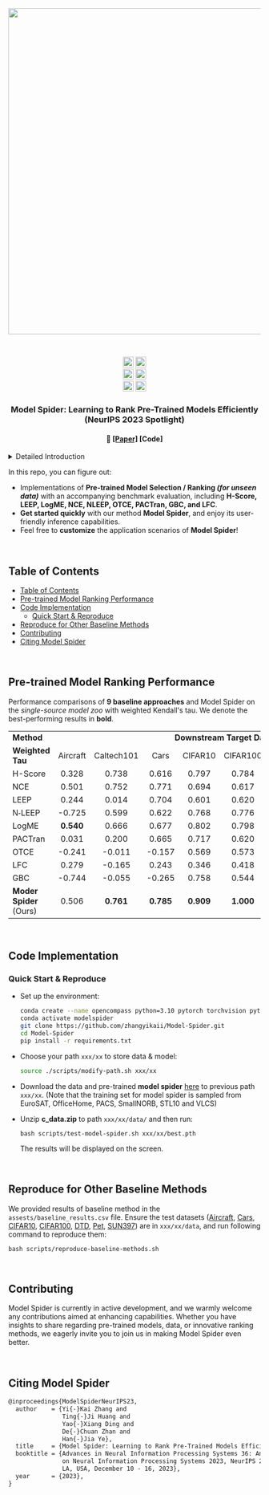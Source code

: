 <div align="center">
  <a href="http://zhijian.readthedocs.io"><img width="650px" height="auto" src="assests/Model-Spider.png"></a>
</div>


&nbsp;

<div align="center">
    <img src="https://img.shields.io/badge/License-MIT-<COLOR>.svg?style=for-the-badge" alt="Generic badge", height="21">
    <img src="https://img.shields.io/github/actions/workflow/status/zhangyikaii/Model-Spider/tests.yml?branch=main&style=for-the-badge" alt="GitHub Workflow Status (branch)", height="21">
    <br>
    <img src="https://img.shields.io/pypi/v/ModelSpider?color=blue&style=for-the-badge&logo=pypi&logoColor=white" alt="PyPI", height="21">
    <img src="https://img.shields.io/pypi/dm/ModelSpider?style=for-the-badge&color=blue" alt="PyPI - Downloads", height="21">
    <br>
    <img src="https://img.shields.io/badge/PYTORCH-1.4+-red?style=for-the-badge&logo=pytorch" alt="PyTorch - Version", height="21">
    <img src="https://img.shields.io/badge/PYTHON-3.7+-red?style=for-the-badge&logo=python&logoColor=white" alt="Python - Version", height="21">
</div>
<h3 align="center">
    <p>
        Model Spider: Learning to Rank Pre-Trained Models Efficiently (NeurIPS 2023 Spotlight)
    <p>
</h3>
<h4 align="center">
    <p>
        📑 <a href="https://arxiv.org/abs/2306.03900">[Paper]</a> [<b>Code</b>]</a>
    <p>
<!--     <p>
        <b>English</b> |
        <a href="https://github.com/zhangyikaii/Model-Spider/edit/main/README_CN.md">中文</a>
    <p> -->
</h4>

<details>
    <summary>Detailed Introduction</summary>
    <p>
    Figuring out which Pre-Trained Model (PTM) from a model zoo fits the target task is essential to take advantage of plentiful model resources. With the availability of <b>numerous heterogeneous PTMs from diverse fields</b>, efficiently selecting <b>the most suitable</b> PTM is challenging due to the time-consuming costs of carrying out forward or backward passes over all PTMs. In this paper, we propose <b>Model Spider</b>, which tokenizes both PTMs and tasks by <b>summarizing their characteristics into vectors to enable efficient PTM selection</b>.
    <br>
    By leveraging the <b>approximated performance of PTMs</b> on a separate set of training tasks, <b>Model Spider</b> learns to construct representation and measure the fitness score between <b>a model-task pair</b> via their representation. The ability to rank relevant PTMs higher than others generalizes to new tasks. With the top-ranked PTM candidates, we further learn to enrich task repr. with their PTM-specific semantics <b>to re-rank the PTMs for better selection</b>. <b>Model Spider</b> balances efficiency and selection ability, making PTM selection like a spider preying on a web.
    <br>
    <b>Model Spider</b> demonstrates promising performance across various model categories, including <b>visual models and Large Language Models (LLMs)</b>. In this repository, we have built a comprehensive and user-friendly PyTorch-based model ranking toolbox for evaluating the future generalization performance of models. It aids in selecting <b>the most suitable</b> foundation pre-trained models for achieving optimal performance in real-world tasks <b>after fine-tuning</b>. In this benchmark for selecting/ranking PTMs, we have reproduced relevant model selection methods such as H-Score, LEEP, LogME, NCE, NLEEP, OTCE, PACTran, GBC, and LFC.
    <ol>
        <li>We introduce a <em>single-source model zoo</em>, building <b>10 PTMs</b> on ImageNet across five architecture families, <em>i.e.</em>, Inception, ResNet, DenseNet, MobileNet, and MNASNet. These models can be evaluated on <b>9 downstream datasets</b> using measure like <em>weighted tau</em>, including Aircraft, Caltech101, Cars, CIFAR10, CIFAR100, DTD, Pet, and SUN397 for classification, UTKFace and dSprites for regression.</li>
        <li>We construct a <em>multi-source model zoo</em> where <b>42 heterogeneous PTMs</b> are pre-trained from multiple datasets, with 3 architectures of similar magnitude, <em>i.e.</em>, Inception-V3, ResNet-50, and DenseNet-201, pre-trained on 14 datasets, including animals, general and 3D objects, plants, scene-based, remote sensing, and multi-domain recognition. We evaluate the ability to select PTMs on Aircraft, DTD, and Pet datasets.</li>
    </ol>
    </p>
</details>

In this repo, you can figure out:

* Implementations of **Pre-trained Model Selection / Ranking *(for unseen data)*** with an accompanying benchmark evaluation, including **H-Score, LEEP, LogME, NCE, NLEEP, OTCE, PACTran, GBC, and LFC**.
* **Get started quickly** with our method **Model Spider**, and enjoy its user-friendly inference capabilities.
* Feel free to **customize** the application scenarios of **Model Spider**!
<!--
* **A pre-trained model zoo** containing **42** heterogeneous models (**3** architectures, Inception-V3, ResNet-50, and DenseNet-201 (ImageNet pretrained), fine-tuned on **14** downstream vision datasets).
-->

&nbsp;

## Table of Contents
- [Table of Contents](#table-of-contents)
- [Pre-trained Model Ranking Performance](#pre-trained-model-ranking-performance)
- [Code Implementation](#code-implementation)
  - [Quick Start \& Reproduce](#quick-start--reproduce)
- [Reproduce for Other Baseline Methods](#reproduce-for-other-baseline-methods)
- [Contributing](#contributing)
- [Citing Model Spider](#citing-model-spider)

&nbsp;

## Pre-trained Model Ranking Performance

Performance comparisons of **9 baseline approaches** and Model Spider on the *single-source model zoo* with weighted Kendall's tau. We denote the best-performing results in **bold**.

<table>
    <tr>
        <td><b>Method</b></td>
        <td colspan="10" align="center"><b>Downstream Target Dataset</b></td>
    </tr>
    <tr>
        <td><b>Weighted Tau</b></td>
        <td align="center">Aircraft</td>
        <td align="center">Caltech101</td>
        <td align="center">Cars</td>
        <td align="center">CIFAR10</td>
        <td align="center">CIFAR100</td>
        <td align="center">DTD</td>
        <td align="center">Pets</td>
        <td align="center">SUN397</td>
        <td align="center">Mean</td>
    </tr>
    <tr>
        <td>H-Score </td>
        <td align="center">0.328</td>
        <td align="center">0.738</td>
        <td align="center">0.616</td>
        <td align="center">0.797</td>
        <td align="center">0.784</td>
        <td align="center">0.395</td>
        <td align="center">0.610</td>
        <td align="center">0.918</td>
        <td align="center">0.648</td>
    </tr>
    <tr>
        <td>NCE</td>
        <td align="center">0.501</td>
        <td align="center">0.752</td>
        <td align="center">0.771</td>
        <td align="center">0.694</td>
        <td align="center">0.617</td>
        <td align="center">0.403</td>
        <td align="center">0.696</td>
        <td align="center">0.892</td>
        <td align="center">0.666</td>
    </tr>
    <tr>
        <td>LEEP</td>
        <td align="center">0.244</td>
        <td align="center">0.014</td>
        <td align="center">0.704</td>
        <td align="center">0.601</td>
        <td align="center">0.620</td>
        <td align="center">-0.111</td>
        <td align="center">0.680</td>
        <td align="center">0.509</td>
        <td align="center">0.408</td>
    </tr>
    <tr>
        <td><span style="font-family:sans-serif;">N-</span>LEEP</td>
        <td align="center">-0.725</td>
        <td align="center">0.599</td>
        <td align="center">0.622</td>
        <td align="center">0.768</td>
        <td align="center">0.776</td>
        <td align="center">0.074</td>
        <td align="center">0.787</td>
        <td align="center">0.730</td>
        <td align="center">0.454</td>
    </tr>
    <tr>
        <td>LogME</td>
        <td align="center"><b>0.540</b></td>
        <td align="center">0.666</td>
        <td align="center">0.677</td>
        <td align="center">0.802</td>
        <td align="center">0.798</td>
        <td align="center">0.429</td>
        <td align="center">0.628</td>
        <td align="center">0.870</td>
        <td align="center">0.676</td>
    </tr>
    <tr>
        <td>PACTran</td>
        <td align="center">0.031</td>
        <td align="center">0.200</td>
        <td align="center">0.665</td>
        <td align="center">0.717</td>
        <td align="center">0.620</td>
        <td align="center">-0.236</td>
        <td align="center">0.616</td>
        <td align="center">0.565</td>
        <td align="center">0.397</td>
    </tr>
        <tr>
        <td>OTCE</td>
        <td align="center">-0.241</td>
        <td align="center">-0.011</td>
        <td align="center">-0.157</td>
        <td align="center">0.569</td>
        <td align="center">0.573</td>
        <td align="center">-0.165</td>
        <td align="center">0.402</td>
        <td align="center">0.218</td>
        <td align="center">0.149</td>
    </tr>
    <tr>
        <td>LFC</td>
        <td align="center">0.279</td>
        <td align="center">-0.165</td>
        <td align="center">0.243</td>
        <td align="center">0.346</td>
        <td align="center">0.418</td>
        <td align="center">-0.722</td>
        <td align="center">0.215</td>
        <td align="center">-0.344</td>
        <td align="center">0.034</td>
    </tr>
    <tr>
        <td>GBC</td>
        <td align="center">-0.744</td>
        <td align="center">-0.055</td>
        <td align="center">-0.265</td>
        <td align="center">0.758</td>
        <td align="center">0.544</td>
        <td align="center">-0.102</td>
        <td align="center">0.163</td>
        <td align="center">0.457</td>
        <td align="center">0.095</td>
    </tr>
    <tr>
        <td><b>Moder Spider</b> (Ours)</td>
        <td align="center">0.506</td>
        <td align="center"><b>0.761</b></td>
        <td align="center"><b>0.785</b></td>
        <td align="center"><b>0.909</b></td>
        <td align="center"><b>1.000</b></td>
        <td align="center"><b>0.695</b></td>
        <td align="center"><b>0.788</b></td>
        <td align="center"><b>0.954</b></td>
        <td align="center"><b>0.800</b></td>
    </tr>
    <line>
</table>

&nbsp;

## Code Implementation

### Quick Start & Reproduce

- Set up the environment:
    ```bash
    conda create --name opencompass python=3.10 pytorch torchvision pytorch-cuda -c nvidia -c pytorch -y
    conda activate modelspider
    git clone https://github.com/zhangyikaii/Model-Spider.git
    cd Model-Spider
    pip install -r requirements.txt
    ```

- Choose your path `xxx/xx` to store data & model:
    ```bash
    source ./scripts/modify-path.sh xxx/xx
    ```

- Download the data and pre-trained **model spider** [here](https://drive.google.com/drive/folders/1EoUBOfqWdV5qG_GO897pneJtmxouP5vL?usp=sharing) to previous path `xxx/xx`. (Note that the training set for model spider is sampled from EuroSAT, OfficeHome, PACS, SmallNORB, STL10 and VLCS)
- Unzip **c_data.zip** to path `xxx/xx/data/` and then run:
    ```shell
    bash scripts/test-model-spider.sh xxx/xx/best.pth
    ```
    The results will be displayed on the screen.

&nbsp;

## Reproduce for Other Baseline Methods

We provided results of baseline method in the `assests/baseline_results.csv` file. Ensure the test datasets ([Aircraft](http://www.robots.ox.ac.uk/~vgg/data/fgvc-aircraft/archives/fgvc-aircraft-2013b.tar.gz), [Cars](https://ai.stanford.edu/~jkrause/cars/car_dataset.html), [CIFAR10](https://www.cs.toronto.edu/~kriz/cifar.html), [CIFAR100](https://www.cs.toronto.edu/~kriz/cifar.html), [DTD](https://www.robots.ox.ac.uk/%7Evgg/data/dtd/index.html), [Pet](ttps://www.robots.ox.ac.uk/~vgg/data/pets), [SUN397](http://vision.princeton.edu/projects/2010/SUN)) are in `xxx/xx/data`, and run following command to reproduce them:

```shell
bash scripts/reproduce-baseline-methods.sh
```
&nbsp;

## Contributing

Model Spider is currently in active development, and we warmly welcome any contributions aimed at enhancing capabilities. Whether you have insights to share regarding pre-trained models, data, or innovative ranking methods, we eagerly invite you to join us in making Model Spider even better.

&nbsp;

## Citing Model Spider

```latex
@inproceedings{ModelSpiderNeurIPS23,
  author    = {Yi{-}Kai Zhang and
               Ting{-}Ji Huang and
               Yao{-}Xiang Ding and
               De{-}Chuan Zhan and
               Han{-}Jia Ye},
  title     = {Model Spider: Learning to Rank Pre-Trained Models Efficiently},
  booktitle = {Advances in Neural Information Processing Systems 36: Annual Conference
               on Neural Information Processing Systems 2023, NeurIPS 2023, New Orleans,
               LA, USA, December 10 - 16, 2023},
  year      = {2023},
}
```
